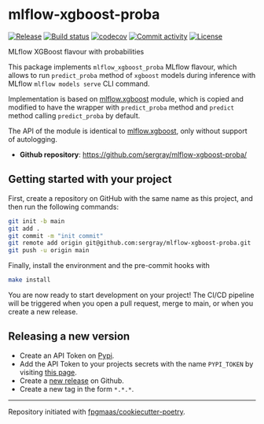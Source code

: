 # mlflow-xgboost-proba

[![Release](https://img.shields.io/github/v/release/sergray/mlflow-xgboost-proba)](https://img.shields.io/github/v/release/sergray/mlflow-xgboost-proba)
[![Build status](https://img.shields.io/github/actions/workflow/status/sergray/mlflow-xgboost-proba/main.yml?branch=main)](https://github.com/sergray/mlflow-xgboost-proba/actions/workflows/main.yml?query=branch%3Amain)
[![codecov](https://codecov.io/gh/sergray/mlflow-xgboost-proba/branch/main/graph/badge.svg)](https://codecov.io/gh/sergray/mlflow-xgboost-proba)
[![Commit activity](https://img.shields.io/github/commit-activity/m/sergray/mlflow-xgboost-proba)](https://img.shields.io/github/commit-activity/m/sergray/mlflow-xgboost-proba)
[![License](https://img.shields.io/github/license/sergray/mlflow-xgboost-proba?cacheSeconds=600)](https://img.shields.io/github/license/sergray/mlflow-xgboost-proba?cacheSeconds=600)

MLflow XGBoost flavour with probabilities

This package implements `mlflow_xgboost_proba` MLflow flavour, which allows to run `predict_proba` method of `xgboost` models during inference with MLflow `mlflow models serve` CLI command.

Implementation is based on [mlflow.xgboost](https://github.com/mlflow/mlflow/blob/master/mlflow/xgboost/__init__.py) module, which is copied and modified to have the wrapper with `predict_proba` method and `predict` method calling `predict_proba` by default.

The API of the module is identical to [mlflow.xgboost](https://mlflow.org/docs/latest/python_api/mlflow.xgboost.html), only without support of autologging.

- **Github repository**: <https://github.com/sergray/mlflow-xgboost-proba/>

## Getting started with your project

First, create a repository on GitHub with the same name as this project, and then run the following commands:

```bash
git init -b main
git add .
git commit -m "init commit"
git remote add origin git@github.com:sergray/mlflow-xgboost-proba.git
git push -u origin main
```

Finally, install the environment and the pre-commit hooks with

```bash
make install
```

You are now ready to start development on your project!
The CI/CD pipeline will be triggered when you open a pull request, merge to main, or when you create a new release.

## Releasing a new version

- Create an API Token on [Pypi](https://pypi.org/).
- Add the API Token to your projects secrets with the name `PYPI_TOKEN` by visiting [this page](https://github.com/sergray/mlflow-xgboost-proba/settings/secrets/actions/new).
- Create a [new release](https://github.com/sergray/mlflow-xgboost-proba/releases/new) on Github.
- Create a new tag in the form `*.*.*`.

---

Repository initiated with [fpgmaas/cookiecutter-poetry](https://github.com/fpgmaas/cookiecutter-poetry).
